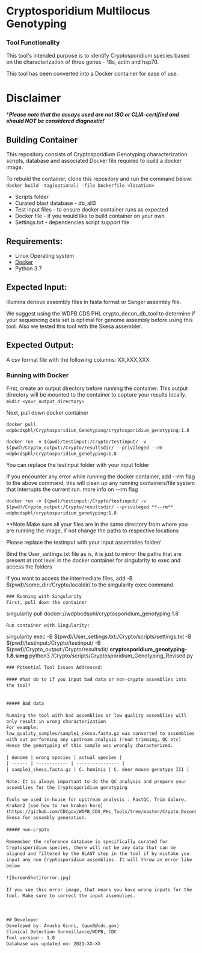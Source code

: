 # Cryptosporidium Multilocus Genotyping


### Tool Functionality

This tool's intended purpose is to identify Cryptosporidium species based on the characterization of three genes - 18s, actin and hsp70. 

This tool has been converted into a Docker container for ease of use.

# Disclaimer

****Please note that the assays used are not ISO or CLIA-certified and should NOT be considered diagnostic!***

## Building Container
This repository consists of Cryptosporidium Genotyping characterization scripts, database and associated Docker file required to build a docker image.

To rebuild the container, clone this repository and run the command below:
`docker build -tag(optional) -file Dockerfile <location>`

- Scripts folder
- Curated blast database - db_all3
- Test input files - to ensure docker container runs as expected
- Docker file - if you would like to build container on your own
- Settings.txt - dependencies script support file

## Requirements:

- Linux Operating system 
- [Docker](https://docs.docker.com/) 
- Python 3.7

## Expected Input:

Illumina denovo assembly files in fasta format or Sanger assembly file. 

We suggest using the WDPB CDS PHL crypto_decon_db_tool to determine if your sequencing data set is optimal for genome assembly before using this tool. Also we tested this tool with the Skesa assembler.


## Expected Output: 

A csv format file with the following columns: XX,XXX,XXX 


### Running with Docker

First, create an output directory before running the container. This output directory will be mounted to the container to capture your results locally.
``` mkdir <your_output_directory>```

Next, pull down docker container

```
docker pull wdpbcdsphl/Cryptosporidium_Genotyping/cryptosporidium_genotyping:1.8
```
```
docker run -v $(pwd)/testinput:/Crypto/testinput/ -v $(pwd)/Crypto_output:/Crypto/resultsdir/ --privileged --rm wdpbcdsphl/cryptosporidium_genotyping:1.8
```

You can replace the testinput folder with your input folder

If you encounter any error while running the docker container, add --rm flag to the above command, this will clean up any running containers/file system that interrupts the current run. more info on --rm flag

```
docker run -v $(pwd)/testinput:/Crypto/testinput/ -v $(pwd)/Crypto_output:/Crypto/resultsdir/ --privileged **--rm** wdpbcdsphl/cryptosporidium_genotyping:1.8
```

**Note Make sure all your files are in the same directory from where you are running the image, if not change the paths to respective locations

Please replace the testinput with your input assemblies folder/

Bind the User_settings.txt file as is, it is just to mirror the paths that are present at root level in the docker container for singularity to exec and access the folders

If you want to access the intermediate files, add -B $(pwd)/some_dir:/Crypto/localdir/ to the singularity exec command.

```
### Running with Singularity
First, pull down the container
```
singularity pull docker://wdpbcdsphl/cryptosporidium_genotyping:1.8
```
Run container with Singularity:

```
singularity exec -B $(pwd)/User_settings.txt:/Crypto/scripts/settings.txt -B $(pwd)/testinput:/Crypto/testinput/ -B $(pwd)/Crypto_output:/Crypto/resultsdir/ **cryptosporidium_genotyping-1.8.simg** python3 /Crypto/scripts/Cryptosporidium_Genotyping_Revised.py
```
### Potential Tool Issues Addressed:

#### What do to if you input bad data or non-crypto assemblies into the tool?  


##### Bad data

Running the tool with bad assemblies or low quality assemblies will only result in wrong characterization
For example:
low_quality_samples/sample1_skesa.fasta.gz was converted to assemblies with out performing any upstream analysis (read trimming, QC etc)
Hence the genotyping of this sample was wrongly characterized.

| Genome | wrong species | actual species |
| ------ | ------------ | ---------------- |
| sample1_skesa.fasta.gz | C. hominis | C. deer mouse genotype III |

Note: It is always important to do the QC analysis and prepare your assemblies for the Cryptosporidium genotyping

Tools we used in-house for upstream analysis : FastQC, Trim Galore, Kraken2 [see how to run kraken here](https://github.com/CDCgov/WDPB_CDS_PHL_Tools/tree/master/Crypto_DeconDB_Tool), Skesa for assembly generation.

##### non-crypto

Rememeber the reference database is specifically curated for Cryptosporidium species, there will not be any data that can be aligned and filtered by the BLAST step in the tool if by mistake you input any non Cryptosporidium assemblies. It will throw an error like below

![ScreenShot](error.jpg)

If you see this error image, that means you have wrong inputs for the tool. Make sure to correct the input assemblies.



## Developer
Developed by: Anusha Ginni, (qux0@cdc.gov) 
Clinical Detection Surveillance/WDPB, CDC
Tool version - 1.8
Database was updated on: 2021-XX-XX
